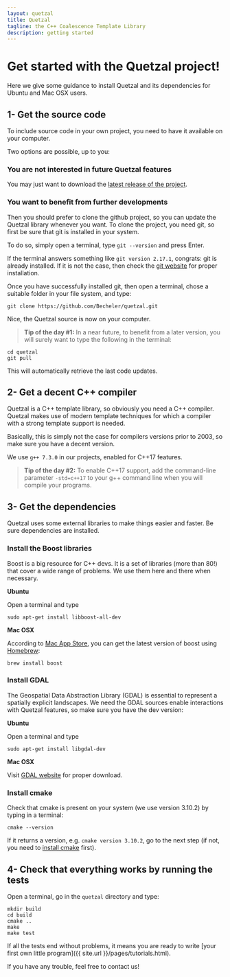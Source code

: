 ```yaml
---
layout: quetzal
title: Quetzal
tagline: the C++ Coalescence Template Library
description: getting started
---
```


# Get started with the Quetzal project!

Here we give some guidance to install Quetzal and its dependencies for Ubuntu and Mac OSX users.

## 1- Get the source code

To include source code in your own project, you need to have it available on your computer.

Two options are possible, up to you:

### You are not interested in future Quetzal features

You may just want to download the [latest release of the project](https://github.com/Becheler/quetzal/releases).

### You want to benefit from further developments

Then you should prefer to clone the github project, so you can update the Quetzal
library whenever you want. To clone the project, you need git, so first be sure that git is installed in your system.

To do so, simply open a terminal, type ``git --version`` and press Enter.

If the terminal answers something like ``git version 2.17.1``, congrats: git is already installed.
If it is not the case, then check the [git website](https://git-scm.com/) for proper installation.

Once you have successfully installed git, then open a terminal, chose a suitable
folder in your file system, and type:

```
git clone https://github.com/Becheler/quetzal.git
```

Nice, the Quetzal source is now on your computer.

> **Tip of the day #1:**
In a near future, to benefit from a later version, you will surely want to type the following in the terminal:
```
cd quetzal
git pull
```
This will automatically retrieve the last code updates.

## 2- Get a decent C++ compiler

Quetzal is a C++ template library, so obviously you need a C++ compiler. Quetzal
makes use of modern template techniques for which a compiler with a strong template support
is needed.

Basically, this is simply not the case for compilers versions prior to 2003, so make sure you have a decent version.

We use ``g++ 7.3.0`` in our projects, enabled for C++17 features.
> **Tip of the day #2:**
To enable C++17 support, add the command-line parameter ``-std=c++17`` to your g++
command line when you will compile your programs.

## 3- Get the dependencies

Quetzal uses some external libraries to make things easier and faster. Be sure
dependencies are installed.

### Install the Boost libraries

Boost is a big resource for C++ devs. It is a set of libraries (more than 80!) that
cover a wide range of problems. We use them here and there when necessary.

**Ubuntu**

Open a terminal and type
```
sudo apt-get install libboost-all-dev
```

**Mac OSX**

According to [Mac App Store](http://macappstore.org/boost/),
you can get the latest version of boost using [Homebrew](https://brew.sh/):
```
brew install boost
```

### Install GDAL

The Geospatial Data Abstraction Library (GDAL) is essential to represent a
spatially explicit landscapes. We need the GDAL sources enable interactions with
Quetzal features, so make sure you have the dev version:

**Ubuntu**

Open a terminal and type
```
sudo apt-get install libgdal-dev
```

**Mac OSX**

Visit [GDAL website](https://www.gdal.org/) for proper download.

### Install cmake

Check that cmake is present on your system (we use version 3.10.2) by typing
in a terminal:

```
cmake --version
```

If it returns a version, e.g. `cmake version 3.10.2`, go to the next step
(if not, you need to [install cmake](https://cmake.org/install/) first).

## 4- Check that everything works by running the tests

Open a terminal, go in the ``quetzal`` directory and type:

```
mkdir build
cd build
cmake ..
make
make test
```

If all the tests end without problems, it means you are ready to write [your first
own little program]({{ site.url }}/pages/tutorials.html).

If you have any trouble, feel free to contact us!
